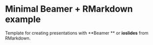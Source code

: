# Minimal Beamer + RMarkdown example

Template for creating presentations with **Beamer ** or **ioslides** from RMarkdown.
